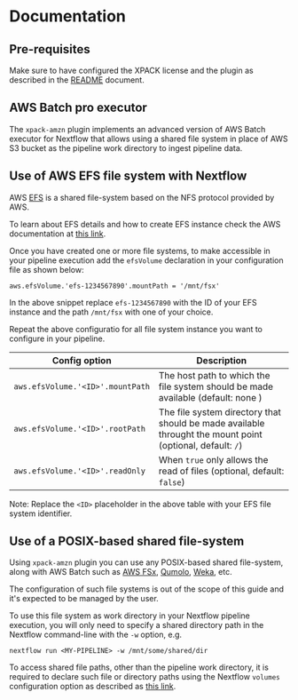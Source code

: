 # Documentation 

## Pre-requisites

Make sure to have configured the XPACK license and the plugin as described 
in the [README](README.md#configuration) document. 

## AWS Batch pro executor 

The `xpack-amzn` plugin implements an advanced version of AWS Batch executor 
for Nextflow that allows using a shared file system in place of AWS S3 bucket 
as the pipeline work directory to ingest pipeline data. 

## Use of AWS EFS file system with Nextflow 

AWS [EFS](https://aws.amazon.com/efs/) is a shared file-system based on the 
NFS protocol provided by AWS. 

To learn about EFS details and how to create EFS instance check the AWS documentation
at [this link](https://docs.aws.amazon.com/efs/latest/ug/creating-using-create-fs.html).

Once you have created one or more file systems, to make accessible in your 
pipeline execution add the `efsVolume` declaration in your configuration 
file as shown below:

```
aws.efsVolume.'efs-1234567890'.mountPath = '/mnt/fsx'
```

In the above snippet replace `efs-1234567890` with the ID of your EFS instance and 
the path `/mnt/fsx` with one of your choice. 

Repeat the above configuratio for all file system instance you want to configure 
in your pipeline. 


| Config option 	                  | Description 	              |
|---	                              |---	                        |
| `aws.efsVolume.'<ID>'.mountPath`  | The host path to which the file system should be made available (default: none )
| `aws.efsVolume.'<ID>'.rootPath`   | The file system directory that should be made available throught the mount point (optional, default: `/`) 
| `aws.efsVolume.'<ID>'.readOnly`   | When `true` only allows the read of files (optional, default: `false`)

Note: Replace the `<ID>` placeholder in the above table with your EFS file system identifier.  

## Use of a POSIX-based shared file-system 

Using `xpack-amzn` plugin you can use any POSIX-based shared file-system, along with 
AWS Batch such as [AWS FSx](https://aws.amazon.com/fsx/), [Qumolo](https://qumulo.com/), [Weka](https://www.weka.io/), etc.

The configuration of such file systems is out of the scope of this guide and it's 
expected to be managed by the user. 

To use this file system as work directory in your Nextflow pipeline execution, 
you will only need to specify a shared directory path in the Nextflow command-line 
with the `-w` option, e.g. 

```
nextflow run <MY-PIPELINE> -w /mnt/some/shared/dir
```

To access shared file paths, other than the pipeline work directory, it is required to 
declare such file or directory paths using the Nextflow `volumes` configuration 
option as described as [this link](https://www.nextflow.io/docs/latest/awscloud.html#volume-mounts).
